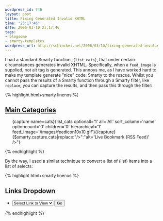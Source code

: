 ```yaml
--- 
wordpress_id: 746
layout: post
title: Fixing Generated Invalid XHTML
time: "23:17:46"
date: 2006-03-10 23:17:46
tags: 
- blogsome
- smarty-templates
wordpress_url: http://schinckel.net/2006/03/10/fixing-generated-invalid-xhtml/
---
```

I had a standard Smarty function, `{list_cats}`, that under certain circumstances generates invalid XHTML. Specifically, when a `feed_image` is supplied, not alt tag is generated. This annoys me, as I have worked hard to make my template generate "nice" code. Smarty to the rescue. Whilst you cannot pass the results of a Smarty function through a Smarty filter, like `replace`, you can capture the results, and then pass this through the filter: 
    
{% highlight html+smarty linenos %}
    <h2><a href="/categories/">Main Categories</a></h2>
    <ul>
        {capture name=cats}{list_cats optionall='1' all='All' sort_column='name' optioncount='0' children='0' hierarchical='1' feed_image='/images/feedicon10x10.gif'}{/capture}
        {$smarty.capture.cats|replace:"/></a>":"alt='Live Bookmark (RSS Feed)' /></a>"}
    </ul>
{% endhighlight %}

By the way, I used a similar technique to convert a list of (list) items into a list of selects: 
    
{% highlight html+smarty linenos %}
    <h2>Links Dropdown</h2>
    <ul>
        <li><form name="linksform" action="" method="post" style="margin: 0px; padding: 0px;">
            <select id="link_list">
            <option value=''>Select Link to View</option>
            {capture name="linklist"}{get_links}{/capture}
            {$smarty.capture.linklist|replace:'<a':'<option'|replace:'</a><br />':'</option>'|replace:'href':'value'}
            </select>
            <input type="button" class="button" value="Go" onclick="window.location = (document.forms.linksform.link_list[document.forms.linksform.link_list.selectedIndex].value);" />
        </form></li>
    </ul>
{% endhighlight %}

